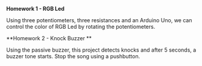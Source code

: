 **Homework 1 - RGB Led**

Using three potentiometers, three resistances and an Arduino Uno, we can control the color of RGB Led by rotating the potentiometers.

**Homework 2 - Knock Buzzer **

Using the passive buzzer, this project detects knocks and after 5 seconds, a buzzer tone starts. Stop the song using a pushbutton.
